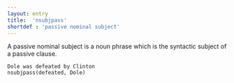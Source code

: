 ```yaml
---
layout: entry
title:  'nsubjpass'
shortdef : 'passive nominal subject'
---
```


A passive nominal subject is a noun phrase which is the syntactic
subject of a passive clause.

~~~ sdparse
Dole was defeated by Clinton
nsubjpass(defeated, Dole)
~~~
